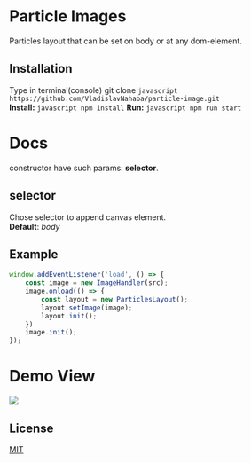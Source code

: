 # Particle Images
Particles layout that can be set on body or at any dom-element.

## Installation
Type in terminal(console) git clone ```javascript
https://github.com/VladislavNahaba/particle-image.git```  
**Install:** ```javascript
npm install```
**Run:** ```javascript
npm run start```

# Docs
constructor have such params: **selector**.  
## selector
Chose selector to append canvas element.  
**Default**: *body*

## Example
```javascript
window.addEventListener('load', () => {
    const image = new ImageHandler(src);
    image.onload(() => {
        const layout = new ParticlesLayout();
        layout.setImage(image);
        layout.init();
    })
    image.init();
});
```

# Demo View
![](https://i.ibb.co/F7ShNSX/Online-video-cuttercom.gif)

## License
[MIT](https://choosealicense.com/licenses/mit/)
